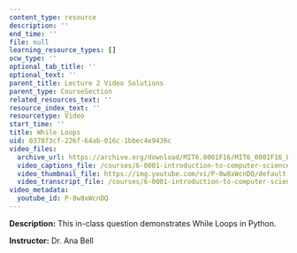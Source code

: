 ```yaml
---
content_type: resource
description: ''
end_time: ''
file: null
learning_resource_types: []
ocw_type: ''
optional_tab_title: ''
optional_text: ''
parent_title: Lecture 2 Video Solutions
parent_type: CourseSection
related_resources_text: ''
resource_index_text: ''
resourcetype: Video
start_time: ''
title: While Loops
uid: 0378f3cf-226f-64ab-016c-1bbec4e9436c
video_files:
  archive_url: https://archive.org/download/MIT6.0001F16/MIT6_0001F16_Lecture_02_exercise_04_300k.mp4
  video_captions_file: /courses/6-0001-introduction-to-computer-science-and-programming-in-python-fall-2016/afbb6ed7dc095a0c92f5873fd06c49a4_P-0w8xWcnDQ.vtt
  video_thumbnail_file: https://img.youtube.com/vi/P-0w8xWcnDQ/default.jpg
  video_transcript_file: /courses/6-0001-introduction-to-computer-science-and-programming-in-python-fall-2016/13f7b896c7548549ae4d5e8f2c5c20b6_P-0w8xWcnDQ.pdf
video_metadata:
  youtube_id: P-0w8xWcnDQ
---
```


**Description:** This in-class question demonstrates While Loops in Python.

**Instructor:** Dr. Ana Bell
